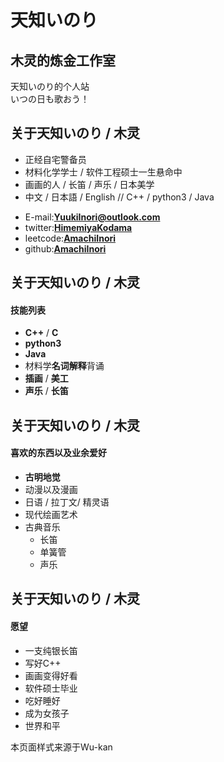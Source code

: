 # **天知いのり**

## 木灵的炼金工作室

天知いのり的个人站  
いつの日も歌おう！

<!-- .slide -->

## **关于天知いのり / 木灵**

- 正经自宅警备员  
- 材料化学学士 / 软件工程硕士一生悬命中  
- 画画的人 / 长笛 / 声乐 / 日本美学  
- 中文 / 日本語 / English // C++ / python3 / Java  

<!-- .slide vertical=true -->

- E-mail:**[YuukiInori@outlook.com](YuukiInori@outlook.com)**
- twitter:**[HimemiyaKodama](https://twitter.com/HimemiyaKodama)**
- leetcode:**[AmachiInori](https://leetcode-cn.com/u/amachi-inori/)**
- github:**[AmachiInori](https://github.com/AmachiInori)**

<!-- .slide -->

## **关于天知いのり / 木灵**

#### 技能列表

- **C++** / **C**
- **python3**
- **Java**
- 材料学**名词解释**背诵
- **插画** / **美工**
- **声乐** / **长笛**

<!-- .slide -->
## **关于天知いのり / 木灵**

#### 喜欢的东西以及业余爱好

- **古明地觉**
- 动漫以及漫画
- 日语 / 拉丁文/ 精灵语
- 现代绘画艺术  
- 古典音乐
  - 长笛
  - 单簧管
  - 声乐

<!-- .slide -->
## **关于天知いのり / 木灵**

#### 愿望

- 一支纯银长笛
- 写好C++
- 画画变得好看
- 软件硕士毕业
- 吃好睡好
- 成为女孩子
- 世界和平

本页面样式来源于Wu-kan